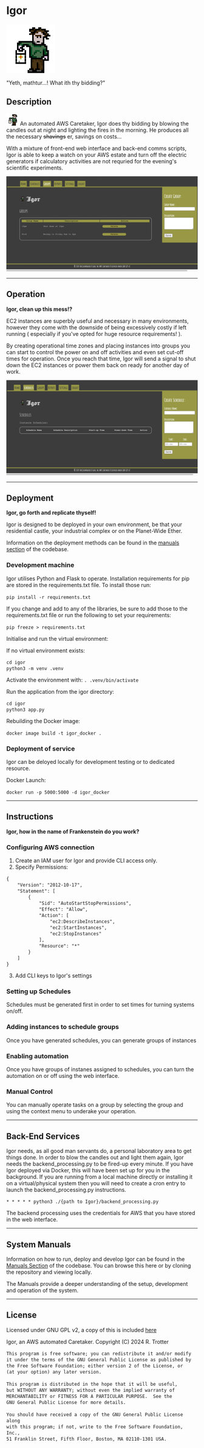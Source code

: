 # Igor 

![igor](./igor/static/img/igor_128_anim.gif)

"Yeth, mathtur...! What ith thy bidding?"

## Description 

![igor](./igor/static/img/igor_32_anim.gif) An automated AWS Caretaker, Igor does thy bidding by blowing the candles out at night and lighting the fires in the morning. He produces all the necessary ~~shavings~~ er, savings on costs...

With a mixture of front-end web interface and back-end comms scripts, Igor is able to keep a watch on your AWS estate and turn off the electric generators if calculatory activities are not requried for the evening's scientific experiments.

![Groups](./manuals/img/groups.jpg)

---

## Operation

**Igor, clean up this mess!?**

EC2 instances are superbly useful and necessary in many environments, however they come with the downside of being excessively costly if left running ( especially if you've opted for huge resource requirements! ). 

By creating operational time zones and placing instances into groups you can start to control the power on and off activities and even set cut-off times for operation. Once you reach that time, Igor will send a signal to shut down the EC2 instances or power them back on ready for another day of work.

![Schedules](./manuals/img/schedules.jpg)

---

## Deployment

**Igor, go forth and replicate thyself!**

Igor is designed to be deployed in your own environment, be that your residential castle, your industrial complex or on the Planet-Wide Ether. 

Information on the deployment methods can be found in the [manuals section](./manuals/README.md) of the codebase.

### Development machine
Igor utilises Python and Flask to operate. Installation requirements for pip are stored in the requirements.txt file. To install those run: 

`pip install -r requirements.txt`

If you change and add to any of the libraries, be sure to add those to the requirements.txt file or run the following to set your requirements:

`pip freeze > requirements.txt`

Initialise and run the virtual environment:

If no virtual environment exists:  
```
cd igor
python3 -m venv .venv
```

Activate the environment with: `. .venv/bin/activate`

Run the application from the igor directory:

```
cd igor
python3 app.py
```

Rebuilding the Docker image:

`docker image build -t igor_docker .`


### Deployment of service

Igor can be deloyed locally for development testing or to dedicated resource.

Docker Launch:

`docker run -p 5000:5000 -d igor_docker`

---


## Instructions

**Igor, how in the name of Frankenstein do you work?**

### Configuring AWS connection

1. Create an IAM user for Igor and provide CLI access only.
2. Specify Permissions:
```
{
    "Version": "2012-10-17",
    "Statement": [
        {
            "Sid": "AutoStartStopPermissions",
            "Effect": "Allow",
            "Action": [
                "ec2:DescribeInstances",
                "ec2:StartInstances",
                "ec2:StopInstances"
            ],
            "Resource": "*"
        }
    ]
}
```
3. Add CLI keys to Igor's settings


### Setting up Schedules

Schedules must be generated first in order to set times for turning systems on/off.

### Adding instances to schedule groups

Once you have generated schedules, you can generate groups of instances 

### Enabling automation

Once you have groups of instanes assigned to schedules, you can turn the automation on or off using the web interface.

### Manual Control

You can manually operate tasks on a group by selecting the group and using the context menu to underake your operation.

---

## Back-End Services

Igor needs, as all good man servants do, a personal laboratory area to get things done. In order to blow the candles out and light them again, Igor needs the backend_processing.py to be fired-up every minute. If you have Igor deployed via Docker, this will have been set up for you in the background. If you are running from a local machine directly or installing it on a virtual/physical system then you will need to create a cron entry to launch the backend_processing.py instructions.

```
* * * * * python3 ./{path to Igor}/backend_processing.py
```

The backend processing uses the credentials for AWS that you have stored in the web interface.

---

## System Manuals
Information on how to run, deploy and develop Igor can be found in the [Manuals Section](./manuals/README.md) of the codebase. You can browse this here or by cloning the repository and viewing locally.

The Manuals provide a deeper understanding of the setup, development and operation of the system.

---

## License

Licensed under GNU GPL v2, a copy of this is included [here](LICENSE)

Igor, an AWS automated Caretaker.
    Copyright (C) 2024  R. Trotter

    This program is free software; you can redistribute it and/or modify
    it under the terms of the GNU General Public License as published by
    the Free Software Foundation; either version 2 of the License, or
    (at your option) any later version.

    This program is distributed in the hope that it will be useful,
    but WITHOUT ANY WARRANTY; without even the implied warranty of
    MERCHANTABILITY or FITNESS FOR A PARTICULAR PURPOSE.  See the
    GNU General Public License for more details.

    You should have received a copy of the GNU General Public License along
    with this program; if not, write to the Free Software Foundation, Inc.,
    51 Franklin Street, Fifth Floor, Boston, MA 02110-1301 USA.
